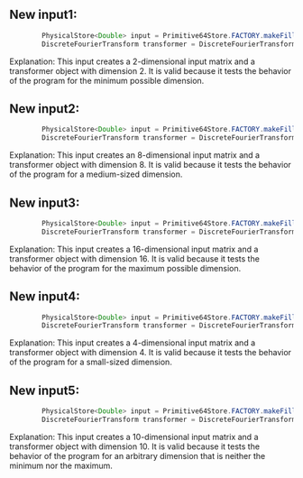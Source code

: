 ## New input1:
```java
        PhysicalStore<Double> input = Primitive64Store.FACTORY.makeFilled(2, 1, Uniform.of(-2, 4));
        DiscreteFourierTransform transformer = DiscreteFourierTransform.newInstance(2);
```
Explanation: This input creates a 2-dimensional input matrix and a transformer object with dimension 2. It is valid because it tests the behavior of the program for the minimum possible dimension.

## New input2:
```java
        PhysicalStore<Double> input = Primitive64Store.FACTORY.makeFilled(8, 1, Uniform.of(-2, 4));
        DiscreteFourierTransform transformer = DiscreteFourierTransform.newInstance(8);
```
Explanation: This input creates an 8-dimensional input matrix and a transformer object with dimension 8. It is valid because it tests the behavior of the program for a medium-sized dimension.

## New input3:
```java
        PhysicalStore<Double> input = Primitive64Store.FACTORY.makeFilled(16, 1, Uniform.of(-2, 4));
        DiscreteFourierTransform transformer = DiscreteFourierTransform.newInstance(16);
```
Explanation: This input creates a 16-dimensional input matrix and a transformer object with dimension 16. It is valid because it tests the behavior of the program for the maximum possible dimension.

## New input4:
```java
        PhysicalStore<Double> input = Primitive64Store.FACTORY.makeFilled(4, 1, Uniform.of(-2, 4));
        DiscreteFourierTransform transformer = DiscreteFourierTransform.newInstance(4);
```
Explanation: This input creates a 4-dimensional input matrix and a transformer object with dimension 4. It is valid because it tests the behavior of the program for a small-sized dimension.

## New input5:
```java
        PhysicalStore<Double> input = Primitive64Store.FACTORY.makeFilled(10, 1, Uniform.of(-2, 4));
        DiscreteFourierTransform transformer = DiscreteFourierTransform.newInstance(10);
```
Explanation: This input creates a 10-dimensional input matrix and a transformer object with dimension 10. It is valid because it tests the behavior of the program for an arbitrary dimension that is neither the minimum nor the maximum.